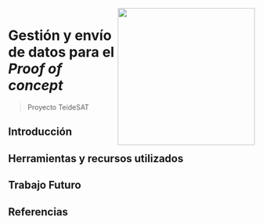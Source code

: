 <img width="280" src="https://teidesat.com/wp-content/uploads/logo_white_outline.svg" align="right" />

# Gestión y envío de datos para el *Proof of concept*
> Proyecto TeideSAT

## Introducción 

## Herramientas y recursos utilizados

## Trabajo Futuro

## Referencias
